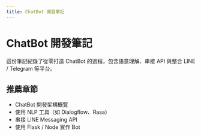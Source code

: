 ```yaml
---
title: ChatBot 開發筆記
---
```


# ChatBot 開發筆記

這份筆記紀錄了從零打造 ChatBot 的過程，包含語意理解、串接 API 與整合 LINE / Telegram 等平台。

## 推薦章節
- ChatBot 開發架構概覽
- 使用 NLP 工具（如 Dialogflow、Rasa）
- 串接 LINE Messaging API
- 使用 Flask / Node 實作 Bot
